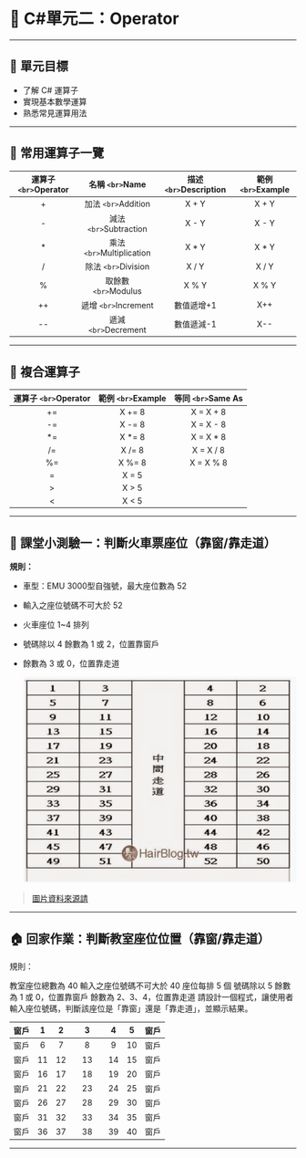# 🚂 C#單元二：Operator

---

## 🎯 單元目標

- 了解 C# 運算子
- 實現基本數學運算
- 熟悉常見運算用法

---

## 🧮 常用運算子一覽

| 運算子 `<br>`Operator |      名稱 `<br>`Name      | 描述 `<br>`Description | 範例 `<br>`Example |
| :---------------------: | :-------------------------: | :----------------------: | :------------------: |
|            +            |    加法 `<br>`Addition    |          X + Y          |        X + Y        |
|            -            |  減法 `<br>`Subtraction  |          X - Y          |        X - Y        |
|            *            | 乘法 `<br>`Multiplication |          X * Y          |        X * Y        |
|            /            |    除法 `<br>`Division    |          X / Y          |        X / Y        |
|            %            |   取餘數 `<br>`Modulus   |          X % Y          |        X % Y        |
|           ++           |   遞增 `<br>`Increment   |        數值遞增+1        |         X++         |
|           --           |   遞減 `<br>`Decrement   |        數值遞減-1        |         X--         |

---

## 🔗 複合運算子

| 運算子 `<br>`Operator | 範例 `<br>`Example | 等同 `<br>`Same As |
| :---------------------: | :------------------: | :------------------: |
|           +=           |        X += 8        |      X = X + 8      |
|           -=           |        X -= 8        |      X = X - 8      |
|           *=           |        X *= 8        |      X = X * 8      |
|           /=           |        X /= 8        |      X = X / 8      |
|           %=           |        X %= 8        |      X = X % 8      |
|            =            |        X = 5        |                      |
|            >            |        X > 5        |                      |
|            <            |        X < 5        |                      |

---

## 📝 課堂小測驗一：判斷火車票座位（靠窗/靠走道）

**規則：**

- 車型：EMU 3000型自強號，最大座位數為 52
- 輸入之座位號碼不可大於 52
- 火車座位 1~4 排列
- 號碼除以 4 餘數為 1 或 2，位置靠窗戶
- 餘數為 3 或 0，位置靠走道

  ![1760345331900](image/Course2/1760345331900.png)

> [圖片資料來源請](https://hairstyle.life/taiwanrailways-seat/)

---

## 🏠 回家作業：判斷教室座位位置（靠窗/靠走道）

規則：

教室座位總數為 40
輸入之座位號碼不可大於 40
座位每排 5 個
號碼除以 5 餘數為 1 或 0，位置靠窗戶
餘數為 2、3、4，位置靠走道
請設計一個程式，讓使用者輸入座位號碼，判斷該座位是「靠窗」還是「靠走道」，並顯示結果。

| 窗戶 | 1 | 2 |  | 3 |  | 4 | 5 | 窗戶 |
| :--: | :-: | :-: | :-: | :-: | :-: | :-: | :-: | :--: |
| 窗戶 | 6 | 7 |  | 8 |  | 9 | 10 | 窗戶 |
| 窗戶 | 11 | 12 |  | 13 |  | 14 | 15 | 窗戶 |
| 窗戶 | 16 | 17 |  | 18 |  | 19 | 20 | 窗戶 |
| 窗戶 | 21 | 22 |  | 23 |  | 24 | 25 | 窗戶 |
| 窗戶 | 26 | 27 |  | 28 |  | 29 | 30 | 窗戶 |
| 窗戶 | 31 | 32 |  | 33 |  | 34 | 35 | 窗戶 |
| 窗戶 | 36 | 37 |  | 38 |  | 39 | 40 | 窗戶 |

---
